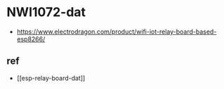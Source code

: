 
# NWI1072-dat 


- https://www.electrodragon.com/product/wifi-iot-relay-board-based-esp8266/


## ref 

- [[esp-relay-board-dat]]